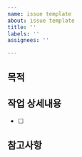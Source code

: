 ```yaml
---
name: issue template
about: issue template
title: ''
labels: ''
assignees: ''

---
```


## 목적
>
## 작업 상세내용
- [ ]
## 참고사항

